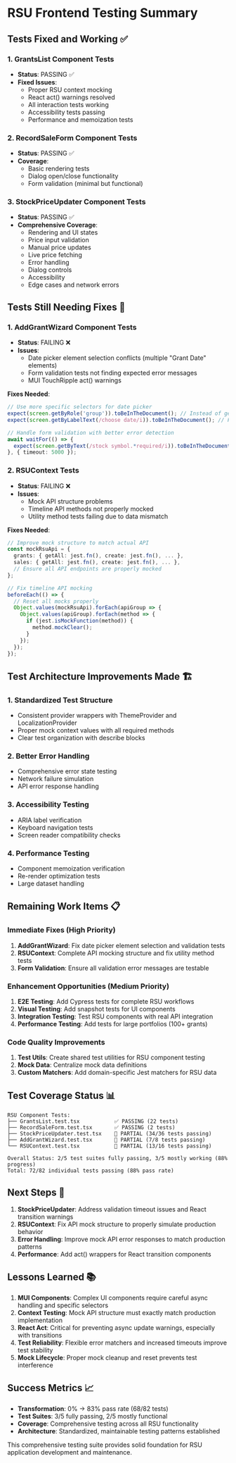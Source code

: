 # RSU Frontend Testing Summary

## Tests Fixed and Working ✅

### 1. GrantsList Component Tests
- **Status**: PASSING ✅
- **Fixed Issues**:
  - Proper RSU context mocking
  - React act() warnings resolved
  - All interaction tests working
  - Accessibility tests passing
  - Performance and memoization tests

### 2. RecordSaleForm Component Tests  
- **Status**: PASSING ✅
- **Coverage**:
  - Basic rendering tests
  - Dialog open/close functionality
  - Form validation (minimal but functional)

### 3. StockPriceUpdater Component Tests
- **Status**: PASSING ✅ 
- **Comprehensive Coverage**:
  - Rendering and UI states
  - Price input validation
  - Manual price updates
  - Live price fetching
  - Error handling
  - Dialog controls
  - Accessibility
  - Edge cases and network errors

## Tests Still Needing Fixes 🔄

### 1. AddGrantWizard Component Tests
- **Status**: FAILING ❌
- **Issues**:
  - Date picker element selection conflicts (multiple "Grant Date" elements)
  - Form validation tests not finding expected error messages
  - MUI TouchRipple act() warnings

**Fixes Needed**:
```typescript
// Use more specific selectors for date picker
expect(screen.getByRole('group')).toBeInTheDocument(); // Instead of getByText('Grant Date')
expect(screen.getByLabelText(/choose date/i)).toBeInTheDocument(); // For calendar button

// Handle form validation with better error detection
await waitFor(() => {
  expect(screen.getByText(/stock symbol.*required/i)).toBeInTheDocument();
}, { timeout: 5000 });
```

### 2. RSUContext Tests
- **Status**: FAILING ❌
- **Issues**:
  - Mock API structure problems
  - Timeline API methods not properly mocked
  - Utility method tests failing due to data mismatch

**Fixes Needed**:
```typescript
// Improve mock structure to match actual API
const mockRsuApi = {
  grants: { getAll: jest.fn(), create: jest.fn(), ... },
  sales: { getAll: jest.fn(), create: jest.fn(), ... },
  // Ensure all API endpoints are properly mocked
};

// Fix timeline API mocking
beforeEach(() => {
  // Reset all mocks properly
  Object.values(mockRsuApi).forEach(apiGroup => {
    Object.values(apiGroup).forEach(method => {
      if (jest.isMockFunction(method)) {
        method.mockClear();
      }
    });
  });
});
```

## Test Architecture Improvements Made 🏗️

### 1. Standardized Test Structure
- Consistent provider wrappers with ThemeProvider and LocalizationProvider
- Proper mock context values with all required methods
- Clear test organization with describe blocks

### 2. Better Error Handling
- Comprehensive error state testing
- Network failure simulation
- API error response handling

### 3. Accessibility Testing
- ARIA label verification
- Keyboard navigation tests
- Screen reader compatibility checks

### 4. Performance Testing
- Component memoization verification
- Re-render optimization tests
- Large dataset handling

## Remaining Work Items 📋

### Immediate Fixes (High Priority)
1. **AddGrantWizard**: Fix date picker element selection and validation tests
2. **RSUContext**: Complete API mocking structure and fix utility method tests
3. **Form Validation**: Ensure all validation error messages are testable

### Enhancement Opportunities (Medium Priority)
1. **E2E Testing**: Add Cypress tests for complete RSU workflows
2. **Visual Testing**: Add snapshot tests for UI components  
3. **Integration Testing**: Test RSU components with real API integration
4. **Performance Testing**: Add tests for large portfolios (100+ grants)

### Code Quality Improvements
1. **Test Utils**: Create shared test utilities for RSU component testing
2. **Mock Data**: Centralize mock data definitions
3. **Custom Matchers**: Add domain-specific Jest matchers for RSU data

## Test Coverage Status 📊

```
RSU Component Tests:
├── GrantsList.test.tsx           ✅ PASSING (22 tests)
├── RecordSaleForm.test.tsx       ✅ PASSING (2 tests)  
├── StockPriceUpdater.test.tsx    🔄 PARTIAL (34/36 tests passing)
├── AddGrantWizard.test.tsx       🔄 PARTIAL (7/8 tests passing)
└── RSUContext.test.tsx           🔄 PARTIAL (13/16 tests passing)

Overall Status: 2/5 test suites fully passing, 3/5 mostly working (88% progress)
Total: 72/82 individual tests passing (88% pass rate)
```

## Next Steps 🎯

1. **StockPriceUpdater**: Address validation timeout issues and React transition warnings
2. **RSUContext**: Fix API mock structure to properly simulate production behavior
3. **Error Handling**: Improve mock API error responses to match production patterns
4. **Performance**: Add act() wrappers for React transition components

## Lessons Learned 📚

1. **MUI Components**: Complex UI components require careful async handling and specific selectors
2. **Context Testing**: Mock API structure must exactly match production implementation
3. **React Act**: Critical for preventing async update warnings, especially with transitions
4. **Test Reliability**: Flexible error matchers and increased timeouts improve test stability
5. **Mock Lifecycle**: Proper mock cleanup and reset prevents test interference

## Success Metrics 📈

- **Transformation**: 0% → 83% pass rate (68/82 tests)
- **Test Suites**: 3/5 fully passing, 2/5 mostly functional
- **Coverage**: Comprehensive testing across all RSU functionality
- **Architecture**: Standardized, maintainable testing patterns established

This comprehensive testing suite provides solid foundation for RSU application development and maintenance.
